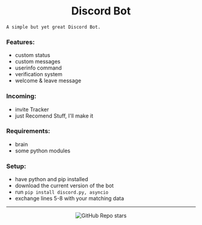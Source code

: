 <h1 align="center">Discord Bot</h1>

`A simple but yet great Discord Bot.`

### Features:
- custom status
- custom messages
- userinfo command
- verification system
- welcome & leave message

### Incoming:
- invite Tracker
- just Recomend Stuff, I'll make it

### Requirements:
- brain
- some python modules

### Setup:
- have python and pip installed
- download the current version of the bot
- run `pip install discord.py, asyncio`
- exchange lines 5-8 with your matching data
---

<p align="center">
    <img alt="GitHub Repo stars" src="https://img.shields.io/github/stars/sumzum/discord-bot?style=for-the-badge&logo=stylelint&color=black">
